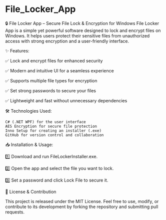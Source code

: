 # File_Locker_App
🔒 File Locker App – Secure File Lock &amp; Encryption for Windows  File Locker App is a simple yet powerful software designed to lock and encrypt files on Windows. It helps users protect their sensitive files from unauthorized access with strong encryption and a user-friendly interface.


✨ Features:

✅ Lock and encrypt files for enhanced security

✅ Modern and intuitive UI for a seamless experience

✅ Supports multiple file types for encryption

✅ Set strong passwords to secure your files

✅ Lightweight and fast without unnecessary dependencies

🛠️ Technologies Used:

    C# (.NET WPF) for the user interface
    AES Encryption for secure file protection
    Inno Setup for creating an installer (.exe)
    GitHub for version control and collaboration

📥 Installation & Usage:

1️⃣ Download and run FileLockerInstaller.exe.

2️⃣ Open the app and select the file you want to lock.

3️⃣ Set a password and click Lock File to secure it.

📌 License & Contribution

This project is released under the MIT License. Feel free to use, modify, or contribute to its development by forking the repository and submitting pull requests.

